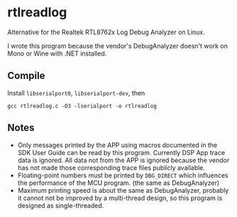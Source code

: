 # rtlreadlog
Alternative for the Realtek RTL8762x Log Debug Analyzer on Linux.

I wrote this program because the vendor's DebugAnalyzer doesn't work on Mono or Wine with .NET installed.

## Compile
Install `libserialport0`, `libserialport-dev`, then
```
gcc rtlreadlog.c -O3 -lserialport -o rtlreadlog
```

## Notes
- Only messages printed by the APP using macros documented in the SDK User Guide can be read by this program. Currently DSP App trace data is ignored. All data not from the APP is ignored because the vendor has not made those corresponding trace files publicly available.
- Floating-point numbers must be printed by `DBG_DIRECT` which influences the performance of the MCU program. (the same as DebugAnalyzer)
- Maximum printing speed is about the same as DebugAnalyzer, probably it cannot not be improved by a multi-thread design, so this program is designed as single-threaded.
